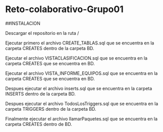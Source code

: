 # Reto-colaborativo-Grupo01



##INSTALACION

Descargar el repositorio en la ruta /

Ejecutar primero el archivo CREATE_TABLAS.sql que se encuentra en la carpeta CREATES dentro de la carpeta BD.

Ejecutar el archivo VISTACLASIFICACION.sql que se encuentra en la carpeta CREATES que se encuentra en BD.

Ejecutar el archivo VISTA_INFORME_EQUIPOS.sql que se encuentra en la carpeta CREATES que se encuentra en BD.

Despues ejecutar el archivo inserts.sql que se encuentra en la carpeta INSERTS dentro de la carpeta BD.

Despues ejecutar el archivo TodosLosTriggers.sql que se encuentra en la carpeta TRIGGERS dentro de la carpeta BD.

Finalmente ejecutar el archivo llamarPaquetes.sql que se encuentra en la carpeta CREATES dentro de BD.
